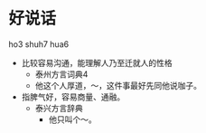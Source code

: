 # 好说话
ho3 shuh7 hua6
+ 比较容易沟通，能理解人乃至迁就人的性格
  * 泰州方言词典4
  - 他这个人厚道，～，这件事最好先同他说咖子。
+ 指脾气好，容易商量、通融。
  * 泰兴方言辞典
    - 他只叫个～。

